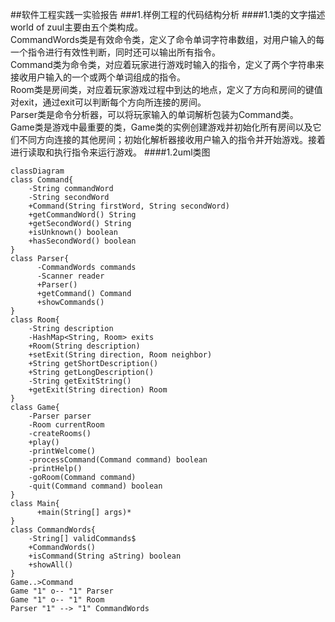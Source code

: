 ##软件工程实践一实验报告
###1.样例工程的代码结构分析
####1.1类的文字描述
world of zuul主要由五个类构成。  
CommandWords类是有效命令类，定义了命令单词字符串数组，对用户输入的每一个指令进行有效性判断，同时还可以输出所有指令。  
Command类为命令类，对应着玩家进行游戏时输入的指令，定义了两个字符串来接收用户输入的一个或两个单词组成的指令。   
Room类是房间类，对应着玩家游戏过程中到达的地点，定义了方向和房间的键值对exit，通过exit可以判断每个方向所连接的房间。  
Parser类是命令分析器，可以将玩家输入的单词解析包装为Command类。  
Game类是游戏中最重要的类，Game类的实例创建游戏并初始化所有房间以及它们不同方向连接的其他房间；初始化解析器接收用户输入的指令并开始游戏。接着进行读取和执行指令来运行游戏。
####1.2uml类图
~~~mermaid
classDiagram
class Command{
    -String commandWord
    -String secondWord
    +Command(String firstWord, String secondWord)
    +getCommandWord() String
    +getSecondWord() String
    +isUnknown() boolean
    +hasSecondWord() boolean
}
class Parser{
      -CommandWords commands
      -Scanner reader
      +Parser()
      +getCommand() Command
      +showCommands()
}
class Room{
    -String description
    -HashMap<String, Room> exits
    +Room(String description)
    +setExit(String direction, Room neighbor)
    +String getShortDescription()
    +String getLongDescription()
    -String getExitString()
    +getExit(String direction) Room
}
class Game{
    -Parser parser 
    -Room currentRoom
    -createRooms()
    +play()
    -printWelcome()
    -processCommand(Command command) boolean
    -printHelp()
    -goRoom(Command command)
    -quit(Command command) boolean
}
class Main{
      +main(String[] args)*
}
class CommandWords{
    -String[] validCommands$
    +CommandWords()
    +isCommand(String aString) boolean
    +showAll()
}
Game..>Command
Game "1" o-- "1" Parser
Game "1" o-- "1" Room
Parser "1" --> "1" CommandWords


~~~

